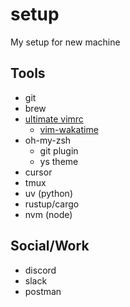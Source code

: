 # setup

My setup for new machine


## Tools

* git
* brew
* [ultimate vimrc](https://github.com/amix/vimrc)
    * [vim-wakatime](https://github.com/wakatime/vim-wakatime) 
* oh-my-zsh
    * git plugin
    * ys theme 
* cursor
* tmux
* uv (python)
* rustup/cargo
* nvm (node)

## Social/Work

* discord
* slack
* postman

